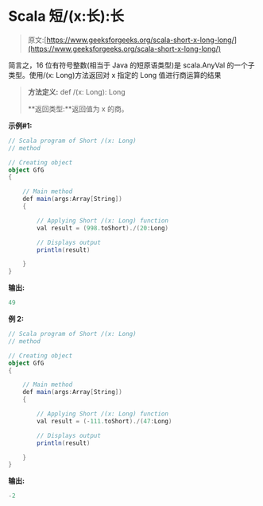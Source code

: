 # Scala 短/(x:长):长

> 原文:[https://www.geeksforgeeks.org/scala-short-x-long-long/](https://www.geeksforgeeks.org/scala-short-x-long-long/)

简言之，16 位有符号整数(相当于 Java 的短原语类型)是 scala.AnyVal 的一个子类型。使用/(x: Long)方法返回对 x 指定的 Long 值进行商运算的结果

> **方法定义:** def /(x: Long): Long
> 
> **返回类型:**返回值为 x 的商。

**示例#1:**

```scala
// Scala program of Short /(x: Long) 
// method 

// Creating object 
object GfG 
{ 

    // Main method 
    def main(args:Array[String]) 
    { 

        // Applying Short /(x: Long) function 
        val result = (998.toShort)./(20:Long)

        // Displays output 
        println(result) 

    } 
} 
```

**输出:**

```scala
49

```

**例 2:**

```scala
// Scala program of Short /(x: Long) 
// method 

// Creating object 
object GfG 
{ 

    // Main method 
    def main(args:Array[String]) 
    { 

        // Applying Short /(x: Long) function 
        val result = (-111.toShort)./(47:Long)

        // Displays output 
        println(result) 

    } 
} 
```

**输出:**

```scala
-2

```